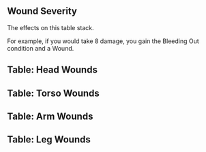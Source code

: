 ## Wound Severity

The effects on this table stack.

For example, if you would take 8 damage, you gain the Bleeding Out condition and a Wound.

<!--raw-typst 
#import "@preview/tablem:0.1.0": tablem
#let fill = (_, y) => if calc.odd(y) { rgb("EAF2F5") }
#let damageTable = tablem.with(
  render: (columns: auto, ..args) => {
    table(
      columns: (auto, 1fr),
      fill: fill,
      ..args,
    )
  }
)

#let woundTable = tablem.with(
  render: (columns: auto, ..args) => {
    table(
      columns: (auto, auto, 1fr),
      fill: fill,
      ..args,
    )
  }
)
-->

<!--raw-typst
#damageTable[
|*Damage*|*Effect*|
|---|---|
|1-3|Gain the Bleeding Out condition.|
|4-9|The attacker rolls on the Wound table. Gain that Wound.|
|10+|Gain the Unconscious condition.|
]-->

## Table: Head Wounds
<!--raw-typst
#woundTable[
|*Roll*|*Location*|*Condition*|
|---|---|---|
|1|Temple|Dazed|
|2|Ear|Ear Disabled|
|3|Nose|Nose Disabled|
|4|Jaw|Jaw Disabled|
|5|Eyes|Blinded|
|6|Skull|Stunned|
]-->

## Table: Torso Wounds
<!--raw-typst
#woundTable[
|Roll|Location|Condition|
|---|---|---|
|1|Chest|Dazed|
|2|Chest|Dazed|
|3|Guts|Poisoned|
|4|Guts|Poisoned|
|5|Lungs|Incapacitated|
|6|Plexus|Stunned|
]-->

<!--raw-typst #colbreak() -->

## Table: Arm Wounds
<!--raw-typst
#woundTable[
|Roll |Location|Condition|
|---|---|---|
|1|Hand|Arm Disabled (Hand)|
|2|Wrist|Arm Disabled (Wrist)|
|3|Forearm|Arm Disabled (Forearm)|
|4|Elbow|Arm Disabled (Elbow)|
|5|Biceps|Arm Disabled (Biceps)|
|6|Shoulder|Arm Disabled (Shoulder)|
]-->

## Table: Leg Wounds
<!--raw-typst
#woundTable[
|Roll |Location|Condition|
|---|---|---|
|1|Foot|Leg Disabled (Foot)|
|2|Ankle|Leg Disabled (Ankle)|
|3|Shin|Leg Disabled (Shin)|
|4|Knee|Leg Disabled (Knee)|
|5|Thigh|Leg Disabled (Thigh)|
|6|Hip|Leg Disabled (Hip)|
]-->
